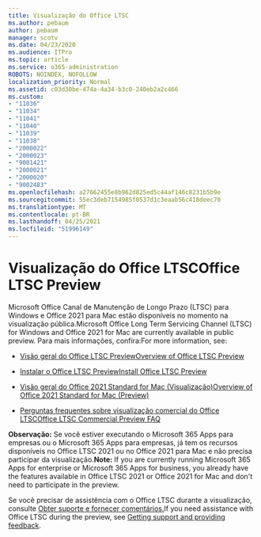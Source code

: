 ```yaml
---
title: Visualização do Office LTSC
ms.author: pebaum
author: pebaum
manager: scotv
ms.date: 04/23/2020
ms.audience: ITPro
ms.topic: article
ms.service: o365-administration
ROBOTS: NOINDEX, NOFOLLOW
localization_priority: Normal
ms.assetid: c03d30be-474a-4a34-b3c0-240eb2a2c466
ms.custom:
- "11036"
- "11034"
- "11041"
- "11040"
- "11039"
- "11038"
- "2000022"
- "2000023"
- "9001421"
- "2000021"
- "2000020"
- "9002483"
ms.openlocfilehash: a27662455e8b962d825ed5c44af146c8231b5b9e
ms.sourcegitcommit: 55ec3deb7154985f0537d1c3eaab56c418deec70
ms.translationtype: MT
ms.contentlocale: pt-BR
ms.lasthandoff: 04/25/2021
ms.locfileid: "51996149"
---
```

# <a name="office-ltsc-preview"></a><span data-ttu-id="80f94-102">Visualização do Office LTSC</span><span class="sxs-lookup"><span data-stu-id="80f94-102">Office LTSC Preview</span></span>

<span data-ttu-id="80f94-103">Microsoft Office Canal de Manutenção de Longo Prazo (LTSC) para Windows e Office 2021 para Mac estão disponíveis no momento na visualização pública.</span><span class="sxs-lookup"><span data-stu-id="80f94-103">Microsoft Office Long Term Servicing Channel (LTSC) for Windows and Office 2021 for Mac are currently available in public preview.</span></span> <span data-ttu-id="80f94-104">Para mais informações, confira:</span><span class="sxs-lookup"><span data-stu-id="80f94-104">For more information, see:</span></span>

- [<span data-ttu-id="80f94-105">Visão geral do Office LTSC Preview</span><span class="sxs-lookup"><span data-stu-id="80f94-105">Overview of Office LTSC Preview</span></span>](https://docs.microsoft.com/deployoffice/office2021/overview-ltsc-preview)

- [<span data-ttu-id="80f94-106">Instalar o Office LTSC Preview</span><span class="sxs-lookup"><span data-stu-id="80f94-106">Install Office LTSC Preview</span></span>](https://docs.microsoft.com/deployoffice/office2021/install-ltsc-preview)

- [<span data-ttu-id="80f94-107">Visão geral do Office 2021 Standard for Mac (Visualização)</span><span class="sxs-lookup"><span data-stu-id="80f94-107">Overview of Office 2021 Standard for Mac (Preview)</span></span>](https://docs.microsoft.com/deployoffice/office2021/overview-mac-preview)

- [<span data-ttu-id="80f94-108">Perguntas frequentes sobre visualização comercial do Office LTSC</span><span class="sxs-lookup"><span data-stu-id="80f94-108">Office LTSC Commercial Preview FAQ</span></span>](https://answers.microsoft.com/msoffice/forum/all/office-ltsc-commercial-preview-faq/0fcf5976-f87f-4be1-81af-9f6d6141bc3a)  

<span data-ttu-id="80f94-109">**Observação:** Se você estiver executando o Microsoft 365 Apps para empresas ou o Microsoft 365 Apps para empresas, já tem os recursos disponíveis no Office LTSC 2021 ou no Office 2021 para Mac e não precisa participar da visualização.</span><span class="sxs-lookup"><span data-stu-id="80f94-109">**Note:** If you are currently running Microsoft 365 Apps for enterprise or Microsoft 365 Apps for business, you already have the features available in Office LTSC 2021 or Office 2021 for Mac and don't need to participate in the preview.</span></span>

<span data-ttu-id="80f94-110">Se você precisar de assistência com o Office LTSC durante a visualização, consulte [Obter suporte e fornecer comentários.](https://docs.microsoft.com/deployoffice/office2021/install-ltsc-preview#getting-support-and-providing-feedback)</span><span class="sxs-lookup"><span data-stu-id="80f94-110">If you need assistance with Office LTSC during the preview, see [Getting support and providing feedback](https://docs.microsoft.com/deployoffice/office2021/install-ltsc-preview#getting-support-and-providing-feedback).</span></span>
